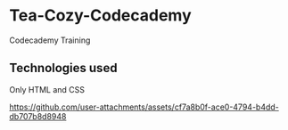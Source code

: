# Tea-Cozy-Codecademy
Codecademy Training
## Technologies used
Only HTML and CSS


https://github.com/user-attachments/assets/cf7a8b0f-ace0-4794-b4dd-db707b8d8948

